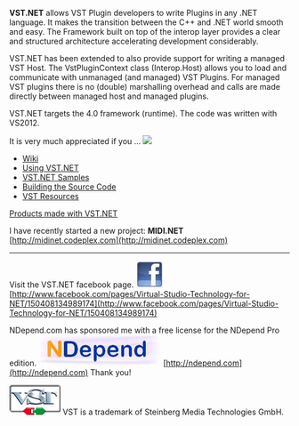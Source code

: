**VST.NET** allows VST Plugin developers to write Plugins in any .NET language. It makes the transition between the C++ and .NET world smooth and easy.
The Framework built on top of the interop layer provides a clear and structured architecture accelerating development considerably.

VST.NET has been extended to also provide support for writing a managed VST Host. The VstPluginContext class (Interop.Host) allows you to load and communicate with unmanaged (and managed) VST Plugins. For managed VST plugins there is no (double) marshalling overhead and calls are made directly between managed host and managed plugins.

VST.NET targets the 4.0 framework (runtime). The code was written with VS2012.

It is very much appreciated if you ...
[<img src="https://www.paypalobjects.com/en_US/i/btn/btn_donate_LG.gif">](https://www.paypal.com/cgi-bin/webscr?cmd=_donations&business=HTE6LFLSC8RPL&lc=US&item_name=Jacobi%20Software&item_number=VST%2eNET&currency_code=EUR&bn=PP%2dDonationsBF%3abtn_donate_LG%2egif%3aNonHosted)

- [Wiki](wiki)
- [Using VST.NET](https://github.com/RocketStormNet/vst.net/wiki)
- [VST.NET Samples](https://github.com/RocketStormNet/vst.net/wiki/Samples)
- [Building the Source Code](https://github.com/RocketStormNet/vst.net/wiki/Build-Source-Code)
- [VST Resources](https://github.com/RocketStormNet/vst.net/wiki/VST-Resources)

[Products made with VST.NET](Products-made-with-VST.NET)

I have recently started a new project: **MIDI.NET**
[http://midinet.codeplex.com](http://midinet.codeplex.com)

----
Visit the VST.NET facebook page.
![](Home_facebook_logo_48x48.jpg)
[http://www.facebook.com/pages/Virtual-Studio-Technology-for-NET/150408134989174](http://www.facebook.com/pages/Virtual-Studio-Technology-for-NET/150408134989174)

NDepend.com has sponsored me with a free license for the NDepend Pro edition.
![](Home_NDepend_logo.jpg)
[http://ndepend.com](http://ndepend.com)
Thank you!

![](Home_VstLogoAlpha92x54.png)
VST is a trademark of Steinberg Media Technologies GmbH. 


